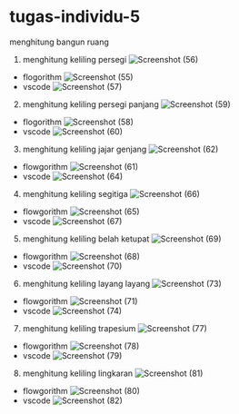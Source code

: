 # tugas-individu-5
menghitung bangun ruang
1. menghitung keliling persegi
![Screenshot (56)](https://user-images.githubusercontent.com/92988781/139909267-281939af-7a3f-4f12-8a3d-4b8771b17ad8.png)
- flogorithm
  ![Screenshot (55)](https://user-images.githubusercontent.com/92988781/139909400-59d7d3b9-f043-4b37-ac6f-6845ef22d5ec.png)
- vscode
  ![Screenshot (57)](https://user-images.githubusercontent.com/92988781/139909559-5e6e05dc-6b45-4cf3-ac07-02f1de28df38.png)
  
2. menghitung keliling persegi panjang
![Screenshot (59)](https://user-images.githubusercontent.com/92988781/139909679-7bec142a-12b9-4765-8078-cbc6a5a1652e.png)
  - flogorithm
    ![Screenshot (58)](https://user-images.githubusercontent.com/92988781/139909811-e2d295fb-bc69-4571-a710-d1008cc60c80.png)
  - vscode
    ![Screenshot (60)](https://user-images.githubusercontent.com/92988781/139909938-a64bf7d5-207e-4383-afa0-567c6fd95287.png)
   
 3. menghitung keliling jajar genjang
  ![Screenshot (62)](https://user-images.githubusercontent.com/92988781/139910199-7d6f73c1-e068-40ff-aa2e-3367a7b35c85.png)
  - flowgorithm
    ![Screenshot (61)](https://user-images.githubusercontent.com/92988781/139910309-baa9d178-64da-4d53-a8e4-f261c77cf856.png)
  - vscode
    ![Screenshot (64)](https://user-images.githubusercontent.com/92988781/139910409-51aa5efc-f167-4ed1-9356-d8f6603715bd.png)
    
  4. menghitung keliling segitiga
    ![Screenshot (66)](https://user-images.githubusercontent.com/92988781/139910553-bd6ffffd-2b14-4f9e-b2f8-3e5806e5519c.png)
  - flowgorithm
    ![Screenshot (65)](https://user-images.githubusercontent.com/92988781/139910692-571f8579-af02-462b-81b1-faa8e0b4d17f.png)
  - vscode
    ![Screenshot (67)](https://user-images.githubusercontent.com/92988781/139910822-a19c7587-bcd0-4a3a-91dd-b73fa084319c.png)
    
  5. menghitung keliling belah ketupat
    ![Screenshot (69)](https://user-images.githubusercontent.com/92988781/139911003-6d6c56ca-e643-4155-bf0d-a86c89bd538a.png)
  - flowgorithm
    ![Screenshot (68)](https://user-images.githubusercontent.com/92988781/139911137-5fc89d5a-34a3-4043-832e-ab804de9601f.png)
  - vscode
    ![Screenshot (70)](https://user-images.githubusercontent.com/92988781/139911230-2db0b742-fef6-4336-a59b-405f7e5d8cf1.png)
   
  6. menghitung keliling layang layang
    ![Screenshot (73)](https://user-images.githubusercontent.com/92988781/139911407-080b1ff0-e0bc-4cdd-8359-1852e055092b.png)
  - flowgorithm
    ![Screenshot (71)](https://user-images.githubusercontent.com/92988781/139911524-a87d9cee-e15a-4df3-861e-ab247341e599.png)
  - vscode
    ![Screenshot (74)](https://user-images.githubusercontent.com/92988781/139911625-a93ac80c-4465-4489-a922-a16db4a04404.png)
    
  7. menghitung keliling trapesium
    ![Screenshot (77)](https://user-images.githubusercontent.com/92988781/139912133-7c7874df-3d03-4004-a437-228407da72d8.png)
  - flowgorithm
    ![Screenshot (78)](https://user-images.githubusercontent.com/92988781/139912711-f9af531f-5f67-4da0-bffc-afdfa6b8b092.png)
  - vscode
    ![Screenshot (79)](https://user-images.githubusercontent.com/92988781/139912775-150a9217-41e6-4f41-bc5c-7fe51ba93eaf.png)
    
  8. menghitung keliling lingkaran
    ![Screenshot (81)](https://user-images.githubusercontent.com/92988781/139915016-06f70dfc-8439-41b0-8527-5874bfabdad7.png)
  - flowgorithm
    ![Screenshot (80)](https://user-images.githubusercontent.com/92988781/139915116-eca8a59e-ea4a-445c-9b93-1b78e18a90e3.png)
  - vscode
    ![Screenshot (82)](https://user-images.githubusercontent.com/92988781/139915194-c380d6c0-ee9f-44f8-948d-05c55d59f7e7.png)






















